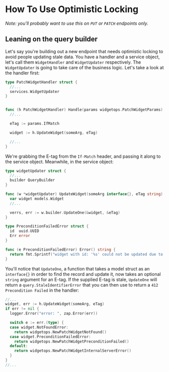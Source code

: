 # How To Use Optimistic Locking

*Note: you'll probably want to use this on `PUT` or `PATCH` endpoints only.*

## Leaning on the query builder

Let's say you're building out a new endpoint that needs optimistic locking to avoid people updating stale data. You have a handler and a service object, let's call them `WidgetHandler` and `WidgetUpdater` respectively. The `WidgetUpdater` is going to take care of the business logic. Let's take a look at the handler first:

```go
type PatchWidgetHandler struct {
  //...
  services.WidgetUpdater
}


func (h PatchWidgetHandler) Handle(params widgetops.PatchWidgetParams) middleware.Responder {
  //...

  eTag := params.IfMatch

  widget := h.UpdateWidget(someArg, eTag)

  //...
}
```

We're grabbing the E-tag from the `If-Match` header, and passing it along to the
service object. Meanwhile, in the service object:

```go
type widgetUpdater struct {
  //...
  builder QueryBuilder
}

func (w *widgetUpdater) UpdateWidget(someArg interface{}, eTag string) {
  var widget models.Widget
  //...

  verrs, err := w.builder.UpdateOne(&widget, &eTag)
}

type PreconditionFailedError struct {
  id  uuid.UUID
  Err error
}

func (e PreconditionFailedError) Error() string {
  return fmt.Sprintf("widget with id: '%s' could not be updated due to the record being stale", e.id.String())
}
```

You'll notice that `UpdateOne`, a function that takes a model struct as an
`interface{}` in order to find the record and update it, now takes an optional
`string` argument for an E-tag. If the supplied E-tag is stale, `UpdateOne` will
return a `query.StaleIdentifierError` that you can then use to return a `412
Precondition Failed` in the handler:

```go
//...
widget, err := h.UpdateWidget(someArg, eTag)
if err != nil {
  logger.Error("error: ", zap.Error(err))

  switch e := err.(type) {
  case widget.NotFoundError:
    return widgetops.NewPatchWidgetNotFound()
  case widget.PreconditionFailedError:
    return widgetops.NewPatchWidgetPreconditionFailed()
  default:
    return widgetops.NewPatchWidgetInternalServerError()
  }
}
//...
```
